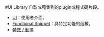 #UI Library
自製或蒐集到的plugin或程式碼片段。

- [UI](ui/note.md)：使用者介面。
- [Functional Snippet](functional_snippet/note.md)：具特定功能的函數。
- [特效 / 動畫](effect/note.md)